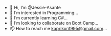 - 👋 Hi, I’m @Jessie-Asante
- 👀 I’m interested in Programming...
- 🌱 I’m currently learning C#...
- 💞️ I’m looking to collaborate on Boot Camp...
- 📫 How to reach me kaprikon1995@gmail.com...

<!---
Jessie-Asante/Jessie-Asante is a ✨ special ✨ repository because its `README.md` (this file) appears on your GitHub profile.
You can click the Preview link to take a look at your changes.
--->
